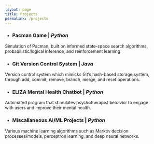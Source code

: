 ```yaml
---
layout: page
title: Projects
permalink: /projects
---
```


* ### Pacman Game | *Python*
Simulation of Pacman, built on informed state-space search algorithms, probabilistic/logical inference, and reinforcement learning.


* ### Git Version Control System | *Java*
Version control system which mimicks Git’s hash-based storage system, through add, commit, remove, branch, merge, and reset operations.

* ### ELIZA Mental Health Chatbot | *Python*
Automated program that stimulates psychotherapist behavior to engage with users and improve their mental health.

* ### Miscallaneous AI/ML Projects | *Python*
Various machine learning algorithms such as Markov decision processes/models, perceptron learning, and deep neural networks.
